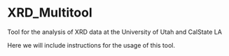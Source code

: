 # XRD_Multitool
Tool for the analysis of XRD data at the University of Utah and CalState LA

Here we will include instructions for the usage of this tool.
